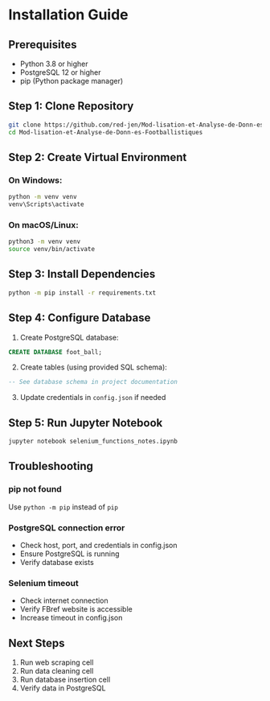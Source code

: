 # Installation Guide

## Prerequisites

- Python 3.8 or higher
- PostgreSQL 12 or higher
- pip (Python package manager)

## Step 1: Clone Repository

```bash
git clone https://github.com/red-jen/Mod-lisation-et-Analyse-de-Donn-es-Footballistiques.git
cd Mod-lisation-et-Analyse-de-Donn-es-Footballistiques
```

## Step 2: Create Virtual Environment

### On Windows:
```bash
python -m venv venv
venv\Scripts\activate
```

### On macOS/Linux:
```bash
python3 -m venv venv
source venv/bin/activate
```

## Step 3: Install Dependencies

```bash
python -m pip install -r requirements.txt
```

## Step 4: Configure Database

1. Create PostgreSQL database:
```sql
CREATE DATABASE foot_ball;
```

2. Create tables (using provided SQL schema):
```sql
-- See database schema in project documentation
```

3. Update credentials in `config.json` if needed

## Step 5: Run Jupyter Notebook

```bash
jupyter notebook selenium_functions_notes.ipynb
```

## Troubleshooting

### pip not found
Use `python -m pip` instead of `pip`

### PostgreSQL connection error
- Check host, port, and credentials in config.json
- Ensure PostgreSQL is running
- Verify database exists

### Selenium timeout
- Check internet connection
- Verify FBref website is accessible
- Increase timeout in config.json

## Next Steps

1. Run web scraping cell
2. Run data cleaning cell
3. Run database insertion cell
4. Verify data in PostgreSQL
